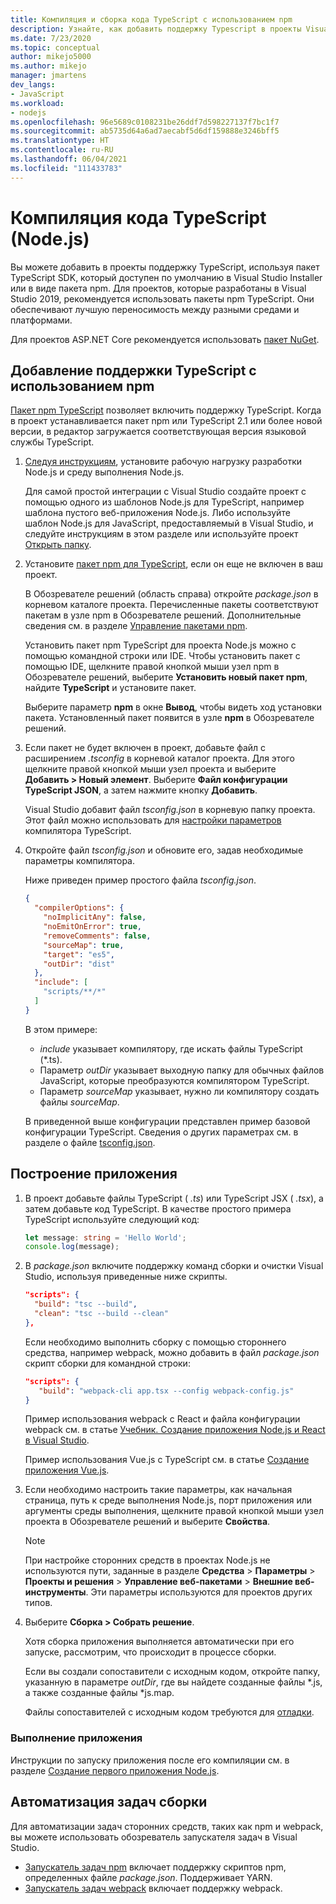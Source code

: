 ```yaml
---
title: Компиляция и сборка кода TypeScript с использованием npm
description: Узнайте, как добавить поддержку Typescript в проекты Visual Studio с помощью пакета npm (Node Package Manager).
ms.date: 7/23/2020
ms.topic: conceptual
author: mikejo5000
ms.author: mikejo
manager: jmartens
dev_langs:
- JavaScript
ms.workload:
- nodejs
ms.openlocfilehash: 96e5689c0108231be26ddf7d598227137f7bc1f7
ms.sourcegitcommit: ab5735d64a6ad7aecabf5d6df159888e3246bff5
ms.translationtype: HT
ms.contentlocale: ru-RU
ms.lasthandoff: 06/04/2021
ms.locfileid: "111433783"
---
```

# <a name="compile-typescript-code-nodejs"></a>Компиляция кода TypeScript (Node.js)

Вы можете добавить в проекты поддержку TypeScript, используя пакет TypeScript SDK, который доступен по умолчанию в Visual Studio Installer или в виде пакета npm. Для проектов, которые разработаны в Visual Studio 2019, рекомендуется использовать пакеты npm TypeScript. Они обеспечивают лучшую переносимость между разными средами и платформами.

Для проектов ASP.NET Core рекомендуется использовать [пакет NuGet](../javascript/compile-typescript-code-nuget.md).

## <a name="add-typescript-support-using-npm"></a>Добавление поддержки TypeScript с использованием npm

[Пакет npm TypeScript](https://www.npmjs.com/package/typescript) позволяет включить поддержку TypeScript. Когда в проект устанавливается пакет npm или TypeScript 2.1 или более новой версии, в редактор загружается соответствующая версия языковой службы TypeScript.

1. [Следуя инструкциям](../ide/quickstart-nodejs.md?toc=%252fvisualstudio%252fjavascript%252ftoc.json), установите рабочую нагрузку разработки Node.js и среду выполнения Node.js.

   Для самой простой интеграции с Visual Studio создайте проект с помощью одного из шаблонов Node.js для TypeScript, например шаблона пустого веб-приложения Node.js. Либо используйте шаблон Node.js для JavaScript, предоставляемый в Visual Studio, и следуйте инструкциям в этом разделе или используйте проект [Открыть папку](../javascript/develop-javascript-code-without-solutions-projects.md).

1. Установите [пакет npm для TypeScript](https://www.npmjs.com/package/typescript), если он еще не включен в ваш проект.

   В Обозревателе решений (область справа) откройте *package.json* в корневом каталоге проекта. Перечисленные пакеты соответствуют пакетам в узле npm в Обозревателе решений. Дополнительные сведения см. в разделе [Управление пакетами npm](../javascript/npm-package-management.md).

   Установить пакет npm TypeScript для проекта Node.js можно с помощью командной строки или IDE. Чтобы установить пакет с помощью IDE, щелкните правой кнопкой мыши узел npm в Обозревателе решений, выберите **Установить новый пакет npm**, найдите **TypeScript** и установите пакет.

   Выберите параметр **npm** в окне **Вывод**, чтобы видеть ход установки пакета. Установленный пакет появится в узле **npm** в Обозревателе решений.

1. Если пакет не будет включен в проект, добавьте файл с расширением *.tsconfig* в корневой каталог проекта. Для этого щелкните правой кнопкой мыши узел проекта и выберите **Добавить > Новый элемент**. Выберите **Файл конфигурации TypeScript JSON**, а затем нажмите кнопку **Добавить**.

   Visual Studio добавит файл *tsconfig.json* в корневую папку проекта. Этот файл можно использовать для [настройки параметров](https://www.typescriptlang.org/docs/handbook/tsconfig-json.html) компилятора TypeScript.

1. Откройте файл *tsconfig.json* и обновите его, задав необходимые параметры компилятора.

   Ниже приведен пример простого файла *tsconfig.json*.

   ```json
   {
     "compilerOptions": {
       "noImplicitAny": false,
       "noEmitOnError": true,
       "removeComments": false,
       "sourceMap": true,
       "target": "es5",
       "outDir": "dist"
     },
     "include": [
       "scripts/**/*"
     ]
   }
   ```

   В этом примере:
   - *include* указывает компилятору, где искать файлы TypeScript (*.ts).
   - Параметр *outDir* указывает выходную папку для обычных файлов JavaScript, которые преобразуются компилятором TypeScript.
   - Параметр *sourceMap* указывает, нужно ли компилятору создать файлы *sourceMap*.

   В приведенной выше конфигурации представлен пример базовой конфигурации TypeScript. Сведения о других параметрах см. в разделе о файле [tsconfig.json](https://www.typescriptlang.org/docs/handbook/tsconfig-json.html).

## <a name="build-the-application"></a>Построение приложения

1. В проект добавьте файлы TypeScript ( *.ts*) или TypeScript JSX ( *.tsx*), а затем добавьте код TypeScript. В качестве простого примера TypeScript используйте следующий код:

   ```typescript
   let message: string = 'Hello World';
   console.log(message);
   ```

1. В *package.json* включите поддержку команд сборки и очистки Visual Studio, используя приведенные ниже скрипты.

   ```json
   "scripts": {
     "build": "tsc --build",
     "clean": "tsc --build --clean"
   },
   ```

   Если необходимо выполнить сборку с помощью стороннего средства, например webpack, можно добавить в файл *package.json* скрипт сборки для командной строки:

   ```json
   "scripts": {
      "build": "webpack-cli app.tsx --config webpack-config.js"
   }
   ```

   Пример использования webpack с React и файла конфигурации webpack см. в статье [Учебник. Создание приложения Node.js и React в Visual Studio](../javascript/tutorial-nodejs-with-react-and-jsx.md).

   Пример использования Vue.js с TypeScript см. в статье [Создание приложения Vue.js](/javascript/create-application-with-vuejs).

1. Если необходимо настроить такие параметры, как начальная страница, путь к среде выполнения Node.js, порт приложения или аргументы среды выполнения, щелкните правой кнопкой мыши узел проекта в Обозревателе решений и выберите **Свойства**.

   >[!NOTE]
   > При настройке сторонних средств в проектах Node.js не используются пути, заданные в разделе **Средства** > **Параметры** > **Проекты и решения** > **Управление веб-пакетами** > **Внешние веб-инструменты**. Эти параметры используются для проектов других типов.

1. Выберите **Сборка > Собрать решение**.

   Хотя сборка приложения выполняется автоматически при его запуске, рассмотрим, что происходит в процессе сборки.

   Если вы создали сопоставители с исходным кодом, откройте папку, указанную в параметре *outDir*, где вы найдете созданные файлы \*.js, а также созданные файлы \*js.map.

   Файлы сопоставителей с исходным кодом требуются для [отладки](../javascript/debug-nodejs.md).

### <a name="run-the-application"></a>Выполнение приложения

Инструкции по запуску приложения после его компиляции см. в разделе [Создание первого приложения Node.js](../ide/quickstart-nodejs.md?toc=%252fvisualstudio%252fjavascript%252ftoc.json#run-the-app).

## <a name="automate-build-tasks"></a>Автоматизация задач сборки

Для автоматизации задач сторонних средств, таких как npm и webpack, вы можете использовать обозреватель запускателя задач в Visual Studio.

- [Запускатель задач npm](https://marketplace.visualstudio.com/items?itemName=MadsKristensen.NPMTaskRunner) включает поддержку скриптов npm, определенных файле *package.json*. Поддерживает YARN.
- [Запускатель задач webpack](https://marketplace.visualstudio.com/items?itemName=MadsKristensen.WebPackTaskRunner) включает поддержку webpack.
